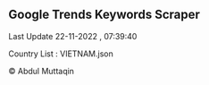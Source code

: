 

## Google Trends Keywords Scraper 
 
Last Update 22-11-2022 , 07:39:40

Country List :
VIETNAM.json



© Abdul Muttaqin 
